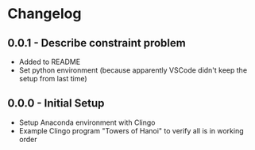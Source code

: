 # Changelog

## 0.0.1 - Describe constraint problem
- Added to README
- Set python environment (because apparently VSCode didn't keep the setup from last time)


## 0.0.0 - Initial Setup
- Setup Anaconda environment with Clingo
- Example Clingo program "Towers of Hanoi" to verify all is in working order